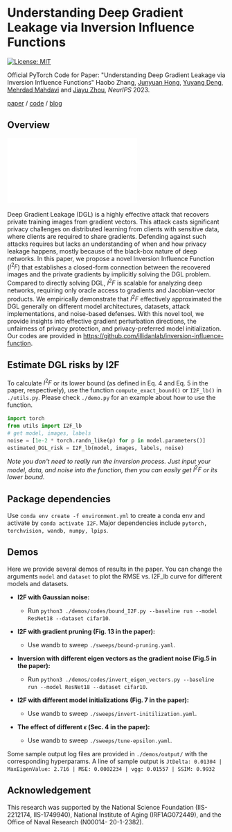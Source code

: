 Understanding Deep Gradient Leakage via Inversion Influence Functions
====================================================

[![License: MIT](https://img.shields.io/badge/License-MIT-green.svg)](https://opensource.org/licenses/MIT)

Official PyTorch Code for Paper: "Understanding Deep Gradient Leakage via Inversion
Influence Functions" Haobo Zhang, [Junyuan Hong](https://jyhong.gitlab.io/), [Yuyang Deng](https://sites.psu.edu/yuyangdeng/),
[Mehrdad Mahdavi](https://www.cse.psu.edu/~mzm616/) and [Jiayu Zhou](https://jiayuzhou.github.io/), *NeurIPS* 2023.

[paper](https://arxiv.org/pdf/2309.13016.pdf) / [code](https://github.com/haobozhang/inversion-influence-function) / [blog](https://jyhong.gitlab.io/publication/2023neurips_i2f/)

## Overview


<!-- ![featured](https://github.com/illidanlab/inversion-influence-function/assets/6964516/d724696d-eada-4641-b313-22ec676523e9) -->
![featured](I2F-FIgure.pdf)

Deep Gradient Leakage (DGL) is a highly effective attack that recovers private training images from gradient vectors. This attack casts significant privacy challenges on distributed learning from clients with sensitive data, where clients are required to share gradients. Defending against such attacks requires but lacks an understanding of when and how privacy leakage happens, mostly because of the black-box nature of deep networks. In this paper, we propose a novel Inversion Influence Function ($I^2F$) that establishes a closed-form connection between the recovered images and the private gradients by implicitly solving the DGL problem. Compared to directly solving DGL, $I^2F$ is scalable for analyzing deep networks, requiring only oracle access to gradients and Jacobian-vector products. We empirically demonstrate that $I^2F$ effectively approximated the DGL generally on different model architectures, datasets, attack implementations, and noise-based defenses. With this novel tool, we provide insights into effective gradient perturbation directions, the unfairness of privacy protection, and privacy-preferred model initialization. Our codes are provided in https://github.com/illidanlab/inversion-influence-function.

## Estimate DGL risks by I2F

To calculate $I^2F$ or its lower bound (as defined in Eq. 4 and Eq. 5 in the paper, respectively), use the function `compute_exact_bound()` or `I2F_lb()` in `./utils.py`. Please check `./demo.py` for an example about how to use the function.
```python
import torch
from utils import I2F_lb
# get model, images, labels
noise = [1e-2 * torch.randn_like(p) for p in model.parameters()]
estimated_DGL_risk = I2F_lb(model, images, labels, noise)
```

*Note you don't need to really run the inversion process. Just input your model, data, and noise into the function, then you can easily get* $I^2F$ *or its lower bound.*

## Package dependencies

Use `conda env create -f environment.yml` to create a conda env and
activate by `conda activate I2F`. Major dependencies include
`pytorch, torchvision, wandb, numpy, lpips`.

## Demos
Here we provide several demos of results in the paper.
You can change the arguments `model` and `dataset` to plot the RMSE vs. I2F_lb curve for different models and datasets.

- **I2F with Gaussian noise:**

    - Run `python3 ./demos/codes/bound_I2F.py --baseline run --model ResNet18 --dataset cifar10`.

- **I2F with gradient pruning (Fig. 13 in the paper):**

    - Use wandb to sweep `./sweeps/bound-pruning.yaml`.

- **Inversion with different eigen vectors as the gradient noise (Fig.5 in the paper):**

    - Run `python3 ./demos/codes/invert_eigen_vectors.py --baseline run --model ResNet18 --dataset cifar10`.

- **I2F with different model initializations (Fig. 7 in the paper):**

    - Use wandb to sweep `./sweeps/invert-initilization.yaml`.

- **The effect of different $\epsilon$ (Sec. 4 in the paper):**

    - Use wandb to sweep `./sweeps/tune-epsilon.yaml`.

Some sample output log files are provided in `./demos/output/` with the corresponding hyperparams. A line of sample output is `JtDelta: 0.01304 | MaxEigenValue: 2.716 | MSE: 0.0002234 | vgg: 0.01557 | SSIM: 0.9932`

## Acknowledgement
This research was supported by the National Science Foundation (IIS-2212174, IIS-1749940), National Institute of Aging (IRF1AG072449), and the Office of Naval Research (N00014- 20-1-2382).
